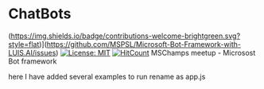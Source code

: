 # ChatBots
(https://img.shields.io/badge/contributions-welcome-brightgreen.svg?style=flat)](https://github.com/MSPSL/Microsoft-Bot-Framework-with-LUIS.AI/issues)  [![License: MIT](https://img.shields.io/badge/License-MIT-yellow.svg)](https://opensource.org/licenses/MIT)
[![HitCount](http://hits.dwyl.io/MSPSL/Microsoft-Bot-Framework-with-LUISAI.svg)](http://hits.dwyl.io/MSPSL/Microsoft-Bot-Framework-with-LUISAI)
MSChamps meetup - Microsost Bot framework

here I have added several examples
to run rename as app.js
